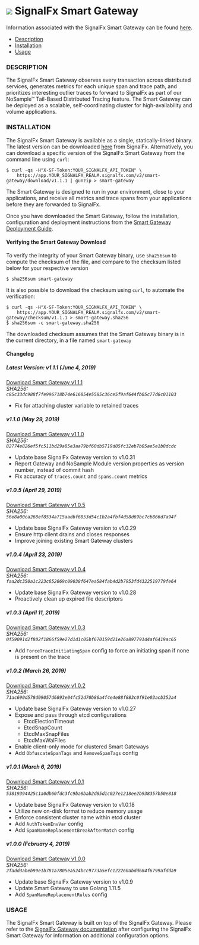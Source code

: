 # ![](https://github.com/signalfx/integrations/blob/master/signalfx-smart-gateway/img/integration_smartgateway.png) SignalFx Smart Gateway

Information associated with the SignalFx Smart Gateway can be found <a target="_blank" href="https://github.com/signalfx/integrations/tree/release/signalfx-smart-gateway">here</a>.

- [Description](#description)
- [Installation](#installation)
- [Usage](#usage)

### DESCRIPTION

The SignalFx Smart Gateway observes every transaction across distributed services, generates metrics for each unique span and trace path, and prioritizes interesting outlier traces to forward to SignalFx as part of our NoSample™ Tail-Based Distributed Tracing feature. The Smart Gateway can be deployed as a scalable, self-coordinating cluster for high-availability and volume applications.

### INSTALLATION

The SignalFx Smart Gateway is available as a single, statically-linked binary. The latest version can be downloaded <a target="_blank" href="/#/smart-gateway/download/v1.1.1">here</a> from SignalFx. Alternatively, you can download a specific version of the SignalFx Smart Gateway from the command line using `curl`:

```
$ curl -qs -H"X-SF-Token:YOUR_SIGNALFX_API_TOKEN" \
    https://app.YOUR_SIGNALFX_REALM.signalfx.com/v2/smart-gateway/download/v1.1.1 | gunzip > smart-gateway
```

The Smart Gateway is designed to run in your environment, close to your applications, and receive all metrics and trace spans from your applications before they are forwarded to SignalFx.

Once you have downloaded the Smart Gateway, follow the installation, configuration and deployment instructions from the <a target="_blank" href="https://docs.signalfx.com/en/latest/apm/apm-deployment/smart-gateway.html#install-and-configure-the-smart-gateway">Smart Gateway Deployment Guide</a>.

#### Verifying the Smart Gateway Download

To verify the integrity of your Smart Gateway binary, use `sha256sum` to compute the checksum of the file, and compare to the checksum listed below for your respective version

```
$ sha256sum smart-gateway
```

It is also possible to download the checksum using `curl`, to automate the verification:

```
$ curl -qs -H"X-SF-Token:YOUR_SIGNALFX_API_TOKEN" \
    https://app.YOUR_SIGNALFX_REALM.signalfx.com/v2/smart-gateway/checksum/v1.1.1 > smart-gateway.sha256
$ sha256sum -c smart-gateway.sha256
```

The downloaded checksum assumes that the Smart Gateway binary is in the current directory, in a file named `smart-gateway`

#### Changelog

##### Latest Version: v1.1.1 (June 4, 2019)

<a target="_blank" href="/#/smart-gateway/download/v1.1.1">Download Smart Gateway v1.1.1</a><br>
_SHA256: `c85c33dc988f7fe996718b74e616854e5585c36ce5f9af644fb05c77d6c01103`_

* Fix for attaching cluster variable to retained traces

##### v1.1.0 (May 29, 2019)

<a target="_blank" href="/#/smart-gateway/download/v1.1.0">Download Smart Gateway v1.1.0</a><br>
_SHA256: `82774e826ef5fc511bd29a85e3aa79bf60db5719d05fc32eb7b05ae5e1b0dcdc`_

* Update base SignalFx Gateway version to v1.0.31
* Report Gateway and NoSample Module version properties as version number, instead of commit hash
* Fix accuracy of `traces.count` and `spans.count` metrics

##### v1.0.5 (April 29, 2019)

<a target="_blank" href="/#/smart-gateway/download/v1.0.5">Download Smart Gateway v1.0.5</a><br>
_SHA256: `56e8a00ca268ef8534a715aadbf6853d54c1b2a4fbf4d58d69bc7cb866d7a94f`_

* Update base SignalFx Gateway version to v1.0.29
* Ensure http client drains and closes responses
* Improve joining existing Smart Gateway clusters

##### v1.0.4 (April 23, 2019)

<a target="_blank" href="/#/smart-gateway/download/v1.0.4">Download Smart Gateway v1.0.4</a><br>
_SHA256: `faa2dc350a1c223c652069c09038f647ea584fab4d2b7953fd4322519779fe64`_

* Update base SignalFx Gateway version to v1.0.28
* Proactively clean up expired file descriptors

##### v1.0.3 (April 11, 2019)

<a target="_blank" href="/#/smart-gateway/download/v1.0.3">Download Smart Gateway v1.0.3</a><br>
_SHA256: `0f59091d2f802f1866f59e27d1d1c05bf670159d21e26a897791d4af6419ac65`_

* Add `ForceTraceInitiatingSpan` config to force an initiating span if none is present on the trace

##### v1.0.2 (March 26, 2019)

<a target="_blank" href="/#/smart-gateway/download/v1.0.2">Download Smart Gateway v1.0.2</a><br>
_SHA256: `71ac690d578d09057d6893e04fc52d70b86a4f4e4e88f883c0f91e03acb352a4`_

* Update base SignalFx Gateway version to v1.0.27
* Expose and pass through etcd configurations
    * EtcdElectionTimeout
    * EtcdSnapCount
    * EtcdMaxSnapFiles
    * EtcdMaxWalFiles
* Enable client-only mode for clustered Smart Gateways
* Add `ObfuscateSpanTags` and `RemoveSpanTags` config

##### v1.0.1 (March 6, 2019)

<a target="_blank" href="/#/smart-gateway/download/v1.0.1">Download Smart Gateway v1.0.1</a><br>
_SHA256: ``53819394425c1a0db60fdc3fc9ba8bab2d85d1c027e1218ee2b938357b50e818``_

* Update base SignalFx Gateway version to v1.0.18
* Utilize new on-disk format to reduce memory usage
* Enforce consistent cluster name within etcd cluster
* Add `AuthTokenEnvVar` config
* Add `SpanNameReplacementBreakAfterMatch` config

##### v1.0.0 (February 4, 2019)

<a target="_blank" href="/#/smart-gateway/download/v1.0.0">Download Smart Gateway v1.0.0</a><br>
_SHA256: `2fadd3abeb99e1b781a7805ea524bcc9773a5efc122260abdd684f6799afdda9`_

* Update base SignalFx Gateway version to v1.0.9
* Update Smart Gateway to use Golang 1.11.5
* Add `SpanNameReplacementRules` config

### USAGE

The SignalFx Smart Gateway is built on top of the SignalFx Gateway. Please refer to the <a target="_blank" href="https://docs.signalfx.com/en/latest/integrations/integrations-reference/integrations.signalfx.gateway.html">SignalFx Gateway documentation</a> after configuring the SignalFx Smart Gateway for information on additional configuration options.
